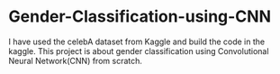 # Gender-Classification-using-CNN

I have used the celebA dataset from Kaggle and build the code in the kaggle. This project is about gender classification using Convolutional Neural Network(CNN) from scratch.
